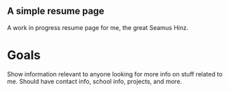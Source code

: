 ## A simple resume page
A work in progress resume page for me, the great Seamus Hinz.

# Goals
Show information relevant to anyone looking for more info on stuff related to me.
Should have contact info, school info, projects, and more.
